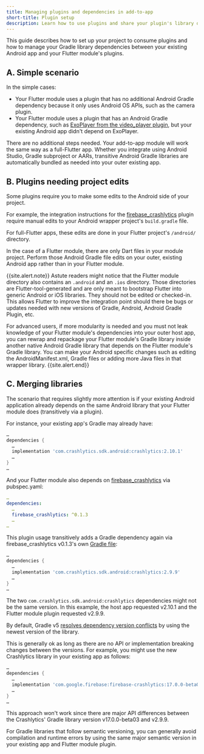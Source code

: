 ```yaml
---
title: Managing plugins and dependencies in add-to-app
short-title: Plugin setup
description: Learn how to use plugins and share your plugin's library dependencies with your existing app.
---
```


This guide describes how to set up your project to consume
plugins and how to manage your Gradle library dependencies
between your existing Android app and your Flutter module's plugins.

## A. Simple scenario

In the simple cases:

* Your Flutter module uses a plugin that has no additional
  Android Gradle dependency because it only uses Android OS
  APIs, such as the camera plugin.
* Your Flutter module uses a plugin that has an Android
  Gradle dependency, such as
  [ExoPlayer from the video_player plugin][],
  but your existing Android app didn't depend on ExoPlayer.

There are no additional steps needed. Your add-to-app
module will work the same way as a full-Flutter app.
Whether you integrate using Android Studio, 
Gradle subproject or AARs,
transitive Android Gradle libraries are automatically
bundled as needed into your outer existing app.

## B. Plugins needing project edits

Some plugins require you to make some edits to the
Android side of your project.

For example, the integration instructions for the
[firebase_crashlytics][] plugin require manual
edits to your Android wrapper project's `build.gradle` file.

For full-Flutter apps, these edits are done in your
Flutter project's `/android/` directory.

In the case of a Flutter module, there are only Dart
files in your module project. Perform those Android
Gradle file edits on your outer, existing Android
app rather than in your Flutter module.

{{site.alert.note}}
  Astute readers might notice that the Flutter module
  directory also contains an `.android` and an
  `.ios` directory. Those directories are Flutter-tool-generated
  and are only meant to bootstrap Flutter into generic
  Android or iOS libraries. They should not be edited or checked-in.
  This allows Flutter to improve the integration point should
  there be bugs or updates needed with new versions of Gradle,
  Android, Android Gradle Plugin, etc.

  For advanced users, if more modularity is needed and you must
  not leak knowledge of your Flutter module's dependencies into
  your outer host app, you can rewrap and repackage your Flutter
  module's Gradle library inside another native Android Gradle
  library that depends on the Flutter module's Gradle library.
  You can make your Android specific changes such as editing the
  AndroidManifest.xml, Gradle files or adding more Java files
  in that wrapper library.
{{site.alert.end}}

## C. Merging libraries

The scenario that requires slightly more attention is if
your existing Android application already depends on the
same Android library that your Flutter module
does (transitively via a plugin).

For instance, your existing app's Gradle may already have:

<!--code-excerpt "<existing app>/app/build.gradle" title-->
```gradle
…
dependencies {
  …
  implementation 'com.crashlytics.sdk.android:crashlytics:2.10.1'
  …
}
…
```

And your Flutter module also depends on
[firebase_crashlytics][] via pubspec.yaml:

<!--code-excerpt "<Flutter module>/pubspec.yaml" title-->
```yaml
…
dependencies:
  …
  firebase_crashlytics: ^0.1.3
  …
…
```

This plugin usage transitively adds a Gradle dependency again via
firebase_crashlytics v0.1.3's own [Gradle file][]:

<!--code-excerpt "<firebase_crashlytics via pub>/android/build.gradle" title-->
```gradle
…
dependencies {
  …
  implementation 'com.crashlytics.sdk.android:crashlytics:2.9.9'
  …
}
…
```

The two `com.crashlytics.sdk.android:crashlytics` dependencies
might not be the same version. In this example,
the host app requested v2.10.1 and the Flutter
module plugin requested v2.9.9.

By default, Gradle v5
[resolves dependency version conflicts][]
by using the newest version of the library.

This is generally ok as long as there are no API
or implementation breaking changes between the versions.
For example, you might use the new Crashlytics library
in your existing app as follows:

<!--code-excerpt "<existing app>/app/build.gradle" title-->
```gradle
…
dependencies {
  …
  implementation 'com.google.firebase:firebase-crashlytics:17.0.0-beta03
  …
}
…
```

This approach won't work since there are major API differences
between the Crashlytics' Gradle library version
v17.0.0-beta03 and v2.9.9.

For Gradle libraries that follow semantic versioning,
you can generally avoid compilation and runtime errors
by using the same major semantic version in your
existing app and Flutter module plugin.


[ExoPlayer from the video_player plugin]: {{site.github}}/flutter/plugins/blob/master/packages/video_player/video_player/android/build.gradle
[firebase_crashlytics]: {{site.pub}}/packages/firebase_crashlytics
[Gradle file]: {{site.github}}/FirebaseExtended/flutterfire/blob/bdb95fcacf7cf077d162d2f267eee54a8b0be3bc/packages/firebase_crashlytics/android/build.gradle#L40
[resolves dependency version conflicts]: https://docs.gradle.org/current/userguide/dependency_resolution.html#sub:resolution-strategy

